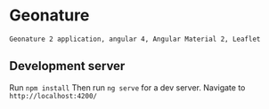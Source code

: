 # Geonature
    Geonature 2 application, angular 4, Angular Material 2, Leaflet

## Development server
Run `npm install`
Then run `ng serve` for a dev server. Navigate to `http://localhost:4200/`
